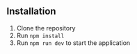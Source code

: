 ## Installation

1. Clone the repository
2. Run `npm install`
3. Run `npm run dev` to start the application